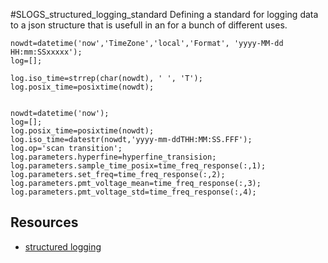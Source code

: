 #SLOGS_structured_logging_standard
Defining a standard for logging data to a json structure that is usefull in an for a bunch of different uses.



    nowdt=datetime('now','TimeZone','local','Format', 'yyyy-MM-dd HH:mm:SSxxxxx');
    log=[];
    
    log.iso_time=strrep(char(nowdt), ' ', 'T');
    log.posix_time=posixtime(nowdt);
    
    
    nowdt=datetime('now');
    log=[];
    log.posix_time=posixtime(nowdt);
    log.iso_time=datestr(nowdt,'yyyy-mm-ddTHH:MM:SS.FFF');
    log.op='scan transition';
    log.parameters.hyperfine=hyperfine_transision;
    log.parameters.sample_time_posix=time_freq_response(:,1);
    log.parameters.set_freq=time_freq_response(:,2);
    log.parameters.pmt_voltage_mean=time_freq_response(:,3);
    log.parameters.pmt_voltage_std=time_freq_response(:,4);
    
## Resources
- [structured logging](https://stackify.com/what-is-structured-logging-and-why-developers-need-it/)
